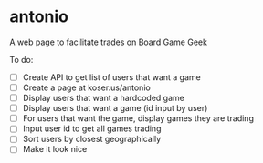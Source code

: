 # antonio
A web page to facilitate trades on Board Game Geek

To do:

- [ ] Create API to get list of users that want a game
- [ ] Create a page at koser.us/antonio
- [ ] Display users that want a hardcoded game
- [ ] Display users that want a game (id input by user)
- [ ] For users that want the game, display games they are trading
- [ ] Input user id to get all games trading
- [ ] Sort users by closest geographically
- [ ] Make it look nice
